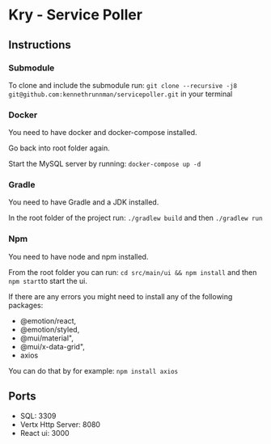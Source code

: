 # Kry - Service Poller

## Instructions

### Submodule
To clone and include the submodule run:
`git clone --recursive -j8 git@github.com:kennethrunnman/servicepoller.git` in your terminal

### Docker

You need to have docker and docker-compose installed.

Go back into root folder again.

Start the MySQL server by running:
`docker-compose up -d`

### Gradle
You need to have Gradle and a JDK installed.

In the root folder of the project run:
`./gradlew build` and then `./gradlew run`

### Npm
You need to have node and npm installed.

From the root folder you can run:
`cd src/main/ui && npm install` and then `npm start`to start the ui.

If there are any errors you might need to install any of the following packages:

- @emotion/react,
- @emotion/styled,
- @mui/material",
- @mui/x-data-grid",
- axios

You can do that by for example:
`npm install axios`

## Ports

- SQL: 3309
- Vertx Http Server: 8080
- React ui: 3000
